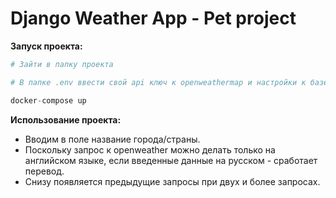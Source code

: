 # Django Weather App - Pet project


**Запуск проекта:**

```py
# Зайти в папку проекта

# В папке .env ввести свой api ключ к openweathermap и настройки к базе данных. 

docker-compose up
```

**Использование проекта:**

- Вводим в поле название города/страны.
- Поскольку запрос к openweather можно делать только на английском языке, если введенные данные на русском - сработает перевод.
- Снизу появляется предыдущие запросы при двух и более запросах.

